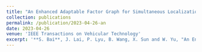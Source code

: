 ```yaml
---
title: "An Enhanced Adaptable Factor Graph for Simultaneous Localization and Calibration in GNSS/IMU/Odometer Integration"
collection: publications
permalink: /publication/2023-04-26-an
date: 2023-04-26
venue: 'IEEE Transactions on Vehicular Technology'
excerpt: '**S. Bai**, J. Lai, P. Lyu, B. Wang, X. Sun and W. Yu, "An Enhanced Adaptable Factor Graph for Simultaneous Localization and Calibration in GNSS/IMU/Odometer Integration," in IEEE Transactions on Vehicular Technology, 2023.'
---
```

